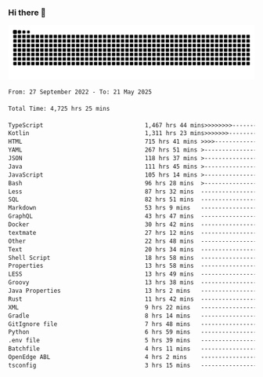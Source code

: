### Hi there 👋

<picture>
  <source media="(prefers-color-scheme: dark)" srcset="https://raw.githubusercontent.com/heyline/heyline/output/github-contribution-grid-snake-dark.svg">
  <source media="(prefers-color-scheme: light)" srcset="https://raw.githubusercontent.com/heyline/heyline/output/github-contribution-grid-snake.svg">
  <img alt="github contribution grid snake animation" src="https://raw.githubusercontent.com/heyline/heyline/output/github-contribution-grid-snake.svg">
</picture>

<!--START_SECTION:waka-->

```txt
From: 27 September 2022 - To: 21 May 2025

Total Time: 4,725 hrs 25 mins

TypeScript                             1,467 hrs 44 mins>>>>>>>>-----------------   31.06 %
Kotlin                                 1,311 hrs 23 mins>>>>>>>------------------   27.75 %
HTML                                   715 hrs 41 mins >>>>---------------------   15.15 %
YAML                                   267 hrs 51 mins >------------------------   05.67 %
JSON                                   118 hrs 37 mins >------------------------   02.51 %
Java                                   111 hrs 45 mins >------------------------   02.36 %
JavaScript                             105 hrs 14 mins >------------------------   02.23 %
Bash                                   96 hrs 28 mins  >------------------------   02.04 %
Less                                   87 hrs 32 mins  -------------------------   01.85 %
SQL                                    82 hrs 51 mins  -------------------------   01.75 %
Markdown                               53 hrs 9 mins   -------------------------   01.13 %
GraphQL                                43 hrs 47 mins  -------------------------   00.93 %
Docker                                 30 hrs 42 mins  -------------------------   00.65 %
textmate                               27 hrs 12 mins  -------------------------   00.58 %
Other                                  22 hrs 48 mins  -------------------------   00.48 %
Text                                   20 hrs 34 mins  -------------------------   00.44 %
Shell Script                           18 hrs 58 mins  -------------------------   00.40 %
Properties                             13 hrs 58 mins  -------------------------   00.30 %
LESS                                   13 hrs 49 mins  -------------------------   00.29 %
Groovy                                 13 hrs 38 mins  -------------------------   00.29 %
Java Properties                        13 hrs 2 mins   -------------------------   00.28 %
Rust                                   11 hrs 42 mins  -------------------------   00.25 %
XML                                    9 hrs 22 mins   -------------------------   00.20 %
Gradle                                 8 hrs 14 mins   -------------------------   00.17 %
GitIgnore file                         7 hrs 48 mins   -------------------------   00.17 %
Python                                 6 hrs 59 mins   -------------------------   00.15 %
.env file                              5 hrs 39 mins   -------------------------   00.12 %
Batchfile                              4 hrs 11 mins   -------------------------   00.09 %
OpenEdge ABL                           4 hrs 2 mins    -------------------------   00.09 %
tsconfig                               3 hrs 15 mins   -------------------------   00.07 %
```

<!--END_SECTION:waka-->

